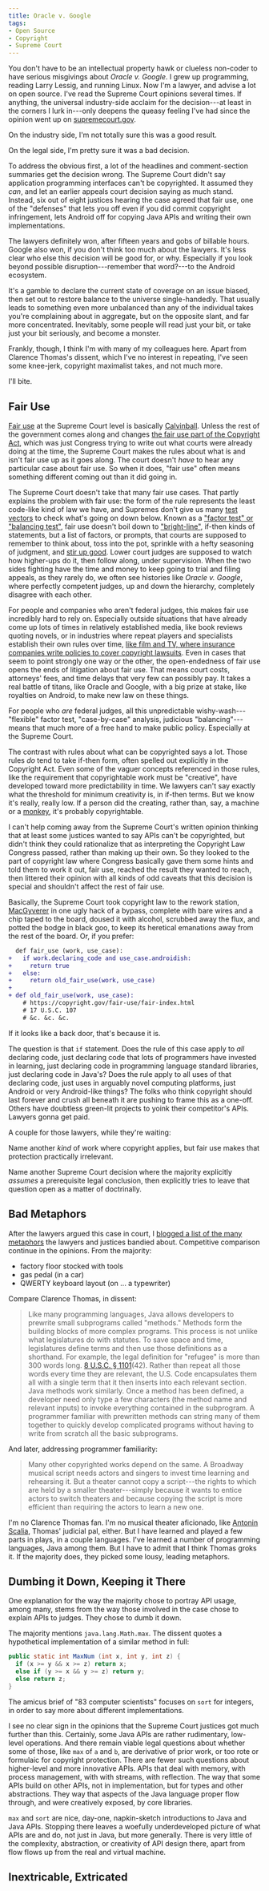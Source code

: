 ```yaml
---
title: Oracle v. Google
tags:
- Open Source
- Copyright
- Supreme Court
---
```


You don't have to be an intellectual property hawk or clueless non-coder to have serious misgivings about _Oracle v. Google_.  I grew up programming, reading Larry Lessig, and running Linux.  Now I'm a lawyer, and advise a lot on open source.  I've read the Supreme Court opinions several times.  If anything, the universal industry-side acclaim for the decision---at least in the corners I lurk in---only deepens the queasy feeling I've had since the opinion went up on [supremecourt.gov](https://supremecourt.gov).

On the industry side, I'm not totally sure this was a good result.

On the legal side, I'm pretty sure it was a bad decision.

To address the obvious first, a lot of the headlines and comment-section summaries get the decision wrong.  The Supreme Court didn't say application programming interfaces can't be copyrighted.  It assumed they _can_, and let an earlier appeals court decision saying as much stand.  Instead, six out of eight justices hearing the case agreed that fair use, one of the "defenses" that lets you off even if you did commit copyright infringement, lets Android off for copying Java APIs and writing their own implementations.

The lawyers definitely won, after fifteen years and gobs of billable hours.  Google also won, if you don't think too much about the lawyers.  It's less clear who else this decision will be good for, or why.  Especially if you look beyond possible disruption---remember that word?---to the Android ecosystem.

It's a gamble to declare the current state of coverage on an issue biased, then set out to restore balance to the universe single-handedly.  That usually leads to something even more unbalanced than any of the individual takes you're complaining about in aggregate, but on the opposite slant, and far more concentrated.  Inevitably, some people will read just your bit, or take just your bit seriously, and become a monster.

Frankly, though, I think I'm with many of my colleagues here.  Apart from Clarence Thomas's dissent, which I've no interest in repeating, I've seen some knee-jerk, copyright maximalist takes, and not much more.

I'll bite.

## Fair Use

[Fair use](https://en.wikipedia.org/wiki/Fair_use) at the Supreme Court level is basically [Calvinball](https://en.wikipedia.org/wiki/Calvin_and_Hobbes#Calvinball).  Unless the rest of the government comes along and changes [the fair use part of the Copyright Act](https://www.govinfo.gov/app/details/USCODE-2019-title17/USCODE-2019-title17-chap1-sec107), which was just Congress trying to write out what courts were already doing at the time, the Supreme Court makes the rules about what is and isn't fair use up as it goes along.  The court doesn't _have_ to hear any particular case about fair use.  So when it does, "fair use" often means something different coming out than it did going in.

The Supreme Court doesn't take that many fair use cases.  That partly explains the problem with fair use: the form of the rule represents the least code-like kind of law we have, and Supremes don't give us many [test vectors](https://en.wikipedia.org/wiki/Test_vector) to check what's going on down below.  Known as a ["factor test" or "balancing test"](https://en.wikipedia.org/wiki/Balancing_test), fair use doesn't boil down to ["bright-line"](https://en.wikipedia.org/wiki/Bright-line_rule), if-then kinds of statements, but a list of factors, or prompts, that courts are supposed to remember to think about, toss into the pot, sprinkle with a hefty seasoning of judgment, and [stir up good](https://www.youtube.com/watch?v=AER7cAiN4g0).  Lower court judges are supposed to watch how higher-ups do it, then follow along, under supervision.  When the two sides fighting have the time and money to keep going to trial and filing appeals, as they rarely do, we often see histories like _Oracle v. Google_, where perfectly competent judges, up and down the hierarchy, completely disagree with each other.

For people and companies who aren't federal judges, this makes fair use incredibly hard to rely on.  Especially outside situations that have already come up lots of times in relatively established media, like book reviews quoting novels, or in industries where repeat players and specialists establish their own rules over time, [like film and TV, where insurance companies write policies to cover copyright lawsuits](https://www.amazon.com/Clearance-Copyright-4th-Everything-Television/dp/1935247123).  Even in cases that seem to point strongly one way or the other, the open-endedness of fair use opens the ends of litigation about fair use.  That means court costs, attorneys' fees, and time delays that very few can possibly pay.  It takes a real battle of titans, like Oracle and Google, with a big prize at stake, like royalties on Android, to make new law on these things.

For people who _are_ federal judges, all this unpredictable wishy-wash---"flexible" factor test, "case-by-case" analysis, judicious "balancing"---means that much more of a free hand to make public policy.  Especially at the Supreme Court.

The contrast with rules about what can be copyrighted says a lot.  Those rules _do_ tend to take if-then form, often spelled out explicitly in the Copyright Act.  Even some of the vaguer concepts referenced in those rules, like the requirement that copyrightable work must be "creative", have developed toward more predictability in time.  We lawyers can't say exactly what the threshold for minimum creativity is, in if-then terms.  But we know it's really, really low.  If a person did the creating, rather than, say, a machine or a [monkey](https://en.wikipedia.org/wiki/Monkey_selfie_copyright_dispute), it's probably copyrightable.

I can't help coming away from the Supreme Court's written opinion thinking that at least some justices wanted to say APIs can't be copyrighted, but didn't think they could rationalize that as interpreting the Copyright Law Congress passed, rather than making up their own.  So they looked to the part of copyright law where Congress basically gave them some hints and told them to work it out, fair use, reached the result they wanted to reach, then littered their opinion with all kinds of odd caveats that this decision is special and shouldn't affect the rest of fair use.

Basically, the Supreme Court took copyright law to the rework station, [MacGyverer](https://en.wikipedia.org/wiki/MacGyver) in one ugly hack of a bypass, complete with bare wires and a chip taped to the board, doused it with alcohol, scrubbed away the flux, and potted the bodge in black goo, to keep its heretical emanations away from the rest of the board.  Or, if you prefer:

```diff
  def fair_use (work, use_case):
+   if work.declaring_code and use_case.androidish:
+     return true
+   else:
+     return old_fair_use(work, use_case)
+
+ def old_fair_use(work, use_case):
    # https://copyright.gov/fair-use/fair-index.html
    # 17 U.S.C. 107
    # &c. &c. &c.
```

If it looks like a back door, that's because it is.

The question is that `if` statement.  Does the rule of this case apply to _all_ declaring code, just declaring code that lots of programmers have invested in learning, just declaring code in programming language standard libraries, just declaring code in Java's?  Does the rule apply to all uses of that declaring code, just uses in arguably novel computing platforms, just Android or very Android-like things?  The folks who think copyright should last forever and crush all beneath it are pushing to frame this as a one-off.  Others have doubtless green-lit projects to yoink their competitor's APIs.  Lawyers gonna get paid.

A couple for those lawyers, while they're waiting:

Name another _kind_ of work where copyright applies, but fair use makes that protection practically irrelevant.

Name another Supreme Court decision where the majority explicitly _assumes_ a prerequisite legal conclusion, then explicitly tries to leave that question open as a matter of doctrinally.

## Bad Metaphors

After the lawyers argued this case in court, I [blogged a list of the many metaphors](https://writing.kemitchell.com/2020/10/12/Oracle-Google-Metaphors.html) the lawyers and justices bandied about.  Competitive comparison continue in the opinions.  From the majority:

- factory floor stocked with tools
- gas pedal (in a car)
- QWERTY keyboard layout (on ... a typewriter)

Compare Clarence Thomas, in dissent:

> Like many programming languages, Java allows developers to prewrite small subprograms called "methods."  Methods form the building blocks of more complex programs. This process is not unlike what legislatures do with statutes.  To save space and time, legislatures define terms and then use those definitions as a shorthand. For example, the legal definition for "refugee" is more than 300 words long.  [8 U.S.C. § 1101](https://www.govinfo.gov/app/details/USCODE-2019-title8/USCODE-2019-title8-chap12-subchapI-sec1101)(42).  Rather than repeat all those words every time they are relevant, the U.S. Code encapsulates them all with a single term that it then inserts into each relevant section. Java methods work similarly.  Once a method has been defined, a developer need only type a few characters (the method name and relevant inputs) to invoke everything contained in the subprogram.  A programmer familiar with prewritten methods can string many of them together to quickly develop complicated programs without having to write from scratch all the basic subprograms.

And later, addressing programmer familiarity:

> Many other copyrighted works depend on the same.  A Broadway musical script needs actors and singers to invest time learning and rehearsing it.  But a theater cannot copy a script---the rights to which are held by a smaller theater---simply because it wants to entice actors to switch theaters and because copying the script is more efficient than requiring the actors to learn a new one.

I'm no Clarence Thomas fan.  I'm no musical theater aficionado, like [Antonin Scalia](https://en.wikipedia.org/wiki/Antonin_Scalia), Thomas' judicial pal, either.  But I have learned and played a few parts in plays, in a couple languages.  I've learned a number of programming languages, Java among them.  But I have to admit that I think Thomas groks it.  If the majority does, they picked some lousy, leading metaphors.

## Dumbing it Down, Keeping it There

One explanation for the way the majority chose to portray API usage, among many, stems from the way those involved in the case chose to explain APIs to judges.  They chose to dumb it down.

The majority mentions `java.lang.Math.max`.  The dissent quotes a hypothetical implementation of a similar method in full:

```java
public static int MaxNum (int x, int y, int z) {
  if (x >= y && x >= z) return x;
  else if (y >= x && y >= z) return y;
  else return z;
}
```

The amicus brief of "83 computer scientists" focuses on `sort` for integers, in order to say more about different implementations.

I see no clear sign in the opinions that the Supreme Court justices got much further than this.  Certainly, some Java APIs are rather rudimentary, low-level operations.  And there remain viable legal questions about whether some of those, like `max` of `a` and `b`, are derivative of prior work, or too rote or formulaic for copyright protection.  There are fewer such questions about higher-level and more innovative APIs.  APIs that deal with memory, with process management, with with streams, with reflection.  The way that some APIs build on other APIs, not in implementation, but for types and other abstractions.  They way that aspects of the Java language proper flow through, and were creatively exposed, by core libraries.

`max` and `sort` are nice, day-one, napkin-sketch introductions to Java and Java APIs.  Stopping there leaves a woefully underdeveloped picture of what APIs are and do, not just in Java, but more generally.  There is very little of the complexity, abstraction, or creativity of API design there, apart from flow flows up from the real and virtual machine.

## Inextricable, Extricated

<!-- "inextricable" declaring code and implementing code handily extricated by Google -->
<!-- use of API by programmer v. use of API on a new platform -->
<!-- many users of big APIs versus independent producers of small APIs -->
<!-- Wishy-Washy on Market Factor -->
